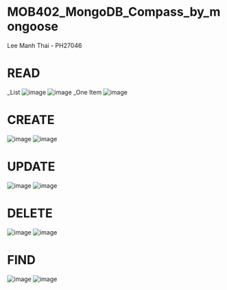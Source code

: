 # MOB402_MongoDB_Compass_by_mongoose
Lee Manh Thai - PH27046

# READ
_List
![image](https://user-images.githubusercontent.com/97508647/228505852-998a8042-1a9e-48da-873f-c5840ab61b54.png)
![image](https://user-images.githubusercontent.com/97508647/228506077-dd148e25-bae0-43b3-886f-71cd10dd272c.png)
_One Item
![image](https://user-images.githubusercontent.com/97508647/228505977-e372559e-d672-463d-86ce-fd93dd2db7a6.png)

# CREATE
![image](https://user-images.githubusercontent.com/97508647/228506364-0571a2a9-23d2-479b-ac59-d4b83004cdfa.png)
![image](https://user-images.githubusercontent.com/97508647/228506420-7837d1f5-5acd-4769-8c74-e3bb794bf406.png)

# UPDATE
![image](https://user-images.githubusercontent.com/97508647/228506636-c067db85-5293-49ee-8400-3968fee5c16e.png)
![image](https://user-images.githubusercontent.com/97508647/228506673-7211c7da-0e48-4225-bccd-682e29efdb3a.png)

# DELETE
![image](https://user-images.githubusercontent.com/97508647/228506855-773e9a62-7a00-48df-a292-99f380f417ba.png)
![image](https://user-images.githubusercontent.com/97508647/228506893-8366bea7-43ce-454e-ad83-3b49a687a6df.png)

# FIND
![image](https://user-images.githubusercontent.com/97508647/228507154-5a1805bb-1166-47ef-80de-f47ffc7ce59d.png)
![image](https://user-images.githubusercontent.com/97508647/228507186-764f863b-6dc6-4319-bebc-81c6bac37434.png)


